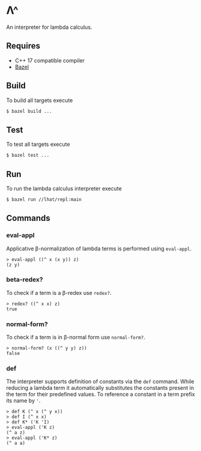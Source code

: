 # Λ^
An interpreter for lambda calculus.

## Requires

* C++ 17 compatible compiler
* [Bazel](https://bazel.build)

## Build

To build all targets execute

```bash
$ bazel build ...
```

## Test

To test all targets execute

```bash
$ bazel test ...
```

## Run

To run the lambda calculus interpreter execute

```bash
$ bazel run //lhat/repl:main
```

## Commands

### eval-appl

Applicative β-normalization of lambda terms is performed using `eval-appl`.

```
> eval-appl ((^ x (x y)) z)
(z y)
```

### beta-redex?

To check if a term is a β-redex use `redex?`.

```
> redex? ((^ x x) z)
true
```

### normal-form?

To check if a term is in β-normal form use `normal-form?`.

```
> normal-form? (x ((^ y y) z))
false
```

### def

The interpreter supports definition of constants via the `def` command. While
reducing a lambda term it automatically substitutes the constants present in the
term for their predefined values. To reference a constant in a term prefix its name
by `'`.

```
> def K (^ x (^ y x))
> def I (^ x x)
> def K* ('K 'I)
> eval-appl ('K z)
(^ a z)
> eval-appl ('K* z)
(^ a a)
```
